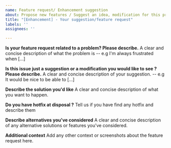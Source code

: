 ```yaml
---
name: Feature request/ Enhancement suggestion
about: Propose new features / Suggest an idea, modification for this project
title: "[Enhancement] - Your suggestion/feature request"
labels: ''
assignees: ''

---
```


**Is your feature request related to a problem? Please describe.**
A clear and concise description of what the problem is -- e.g I'm always frustrated when [...]

**Is this issue just a suggestion or a modification you would like to see ? Please describe.**
A clear and concise description of your suggestion. -- e.g It would be nice to be able to [...]

**Describe the solution you'd like**
A clear and concise description of what you want to happen.

**Do you have hotfix at disposal ?**
Tell us if you have find any hotfix and describe them

**Describe alternatives you've considered**
A clear and concise description of any alternative solutions or features you've considered.

**Additional context**
Add any other context or screenshots about the feature request here.
